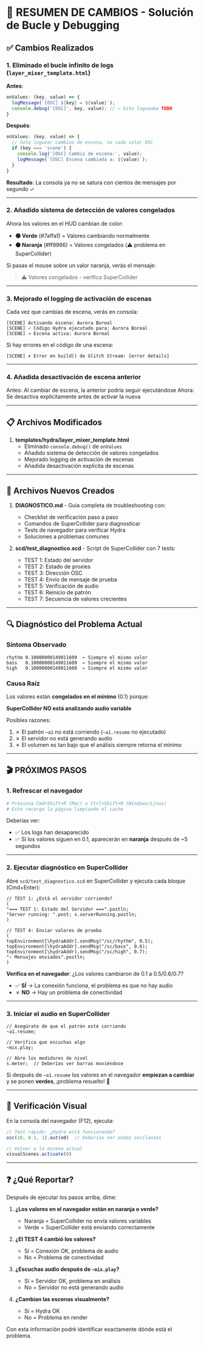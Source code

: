 # 🎯 RESUMEN DE CAMBIOS - Solución de Bucle y Debugging

## ✅ Cambios Realizados

### 1. **Eliminado el bucle infinito de logs** (`layer_mixer_template.html`)
**Antes**: 
```javascript
onValues: (key, value) => {
  logMessage(`[OSC] ${key} = ${value}`);
  console.debug('[OSC]', key, value); // ← Esto logueaba TODO
}
```

**Después**:
```javascript
onValues: (key, value) => {
  // Solo loguear cambios de escena, no cada valor OSC
  if (key === 'scene') {
    console.log('[OSC] Cambio de escena:', value);
    logMessage(`[OSC] Escena cambiada a: ${value}`);
  }
}
```

**Resultado**: La consola ya no se satura con cientos de mensajes por segundo ✓

---

### 2. **Añadido sistema de detección de valores congelados**
Ahora los valores en el HUD cambian de color:
- **🟢 Verde** (#7affa1) = Valores cambiando normalmente
- **🟠 Naranja** (#ff9966) = Valores congelados (⚠️ problema en SuperCollider)

Si pasas el mouse sobre un valor naranja, verás el mensaje:
> ⚠️ Valores congelados - verifica SuperCollider

---

### 3. **Mejorado el logging de activación de escenas**
Cada vez que cambias de escena, verás en consola:
```
[SCENE] Activando escena: Aurora Boreal
[SCENE] ✓ Código Hydra ejecutado para: Aurora Boreal
[SCENE] → Escena activa: Aurora Boreal
```

Si hay errores en el código de una escena:
```
[SCENE] ✗ Error en build() de Glitch Stream: [error details]
```

---

### 4. **Añadida desactivación de escena anterior**
Antes: Al cambiar de escena, la anterior podría seguir ejecutándose
Ahora: Se desactiva explícitamente antes de activar la nueva

---

## 📋 Archivos Modificados

1. **templates/hydra/layer_mixer_template.html**
   - Eliminado `console.debug()` de `onValues`
   - Añadido sistema de detección de valores congelados
   - Mejorado logging de activación de escenas
   - Añadida desactivación explícita de escenas

---

## 📄 Archivos Nuevos Creados

1. **DIAGNOSTICO.md** - Guía completa de troubleshooting con:
   - Checklist de verificación paso a paso
   - Comandos de SuperCollider para diagnosticar
   - Tests de navegador para verificar Hydra
   - Soluciones a problemas comunes

2. **scd/test_diagnostico.scd** - Script de SuperCollider con 7 tests:
   - TEST 1: Estado del servidor
   - TEST 2: Estado de proxies
   - TEST 3: Dirección OSC
   - TEST 4: Envío de mensaje de prueba
   - TEST 5: Verificación de audio
   - TEST 6: Reinicio de patrón
   - TEST 7: Secuencia de valores crecientes

---

## 🔍 Diagnóstico del Problema Actual

### Síntoma Observado
```
rhythm 0.10000000149011609  ← Siempre el mismo valor
bass   0.10000000149011609  ← Siempre el mismo valor
high   0.10000000149011608  ← Siempre el mismo valor
```

### Causa Raíz
Los valores están **congelados en el mínimo** (0.1) porque:

**SuperCollider NO está analizando audio variable**

Posibles razones:
1. ✗ El patrón `~a1` no está corriendo (`~a1.resume` no ejecutado)
2. ✗ El servidor no está generando audio
3. ✗ El volumen es tan bajo que el análisis siempre retorna el mínimo

---

## 🎬 PRÓXIMOS PASOS

### 1. Refrescar el navegador
```bash
# Presiona Cmd+Shift+R (Mac) o Ctrl+Shift+R (Windows/Linux)
# Esto recarga la página limpiando el cache
```

Deberías ver:
- ✅ Los logs han desaparecido
- ✅ Si los valores siguen en 0.1, aparecerán en **naranja** después de ~5 segundos

---

### 2. Ejecutar diagnóstico en SuperCollider

Abre `scd/test_diagnostico.scd` en SuperCollider y ejecuta cada bloque (Cmd+Enter):

```supercollider
// TEST 1: ¿Está el servidor corriendo?
(
"=== TEST 1: Estado del Servidor ===".postln;
"Server running: ".post; s.serverRunning.postln;
)

// TEST 4: Enviar valores de prueba
(
topEnvironment[\hydraAddr].sendMsg("/sc/rhythm", 0.5);
topEnvironment[\hydraAddr].sendMsg("/sc/bass", 0.6);
topEnvironment[\hydraAddr].sendMsg("/sc/high", 0.7);
"✓ Mensajes enviados".postln;
)
```

**Verifica en el navegador**: ¿Los valores cambiaron de 0.1 a 0.5/0.6/0.7?
- ✅ **SÍ** → La conexión funciona, el problema es que no hay audio
- ✗ **NO** → Hay un problema de conectividad

---

### 3. Iniciar el audio en SuperCollider

```supercollider
// Asegúrate de que el patrón esté corriendo
~a1.resume;

// Verifica que escuchas algo
~mix.play;

// Abre los medidores de nivel
s.meter;  // Deberías ver barras moviéndose
```

Si después de `~a1.resume` los valores en el navegador **empiezan a cambiar** y se ponen **verdes**, ¡problema resuelto! 🎉

---

## 🎨 Verificación Visual

En la consola del navegador (F12), ejecuta:

```javascript
// Test rápido: ¿Hydra está funcionando?
osc(10, 0.1, 1).out(o0)  // Deberías ver ondas oscilantes

// Volver a la escena actual
visualScenes.activate(0)
```

---

## ❓ ¿Qué Reportar?

Después de ejecutar los pasos arriba, dime:

1. **¿Los valores en el navegador están en naranja o verde?**
   - Naranja = SuperCollider no envía valores variables
   - Verde = SuperCollider está enviando correctamente

2. **¿El TEST 4 cambió los valores?**
   - Sí = Conexión OK, problema de audio
   - No = Problema de conectividad

3. **¿Escuchas audio después de `~mix.play`?**
   - Sí = Servidor OK, problema en análisis
   - No = Servidor no está generando audio

4. **¿Cambian las escenas visualmente?**
   - Sí = Hydra OK
   - No = Problema en render

Con esta información podré identificar exactamente dónde está el problema.
